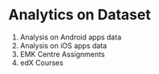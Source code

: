 # Analytics on Dataset
1. Analysis on Android apps data
2. Analysis on iOS apps data
3. EMK Centre Assignments
4. edX Courses
